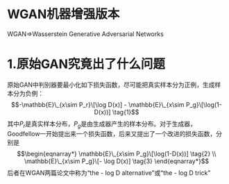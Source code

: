 WGAN机器增强版本
===
WGAN=>Wasserstein Generative Adversarial Networks

# 1.原始GAN究竟出了什么问题
原始GAN中判别器要最小化如下损失函数，尽可能把真实样本分为正例，生成样本分为负例：
$$-\mathbb{E}\_{x\sim P_r}\[\log D(x)] - \mathbb{E}\_{x\sim P_g}\[\log(1-D(x))] \tag{1}$$
其中$P_r$是真实样本分布，$P_g$是由生成器产生的样本分布。对于生成器，Goodfellow一开始提出来一个损失函数，后来又提出了一个改进的损失函数，分别是
$$\begin{eqnarray*}
\mathbb{E}\_{x\sim P_g}\[\log(1-D(x))] \tag{2} \\
\mathbb{E}\_{x\sim P_g}\[- \log D(x)] \tag{3}
\end{eqnarray*}$$
后者在WGAN两篇论文中称为“the - log D alternative”或“the - log D trick”